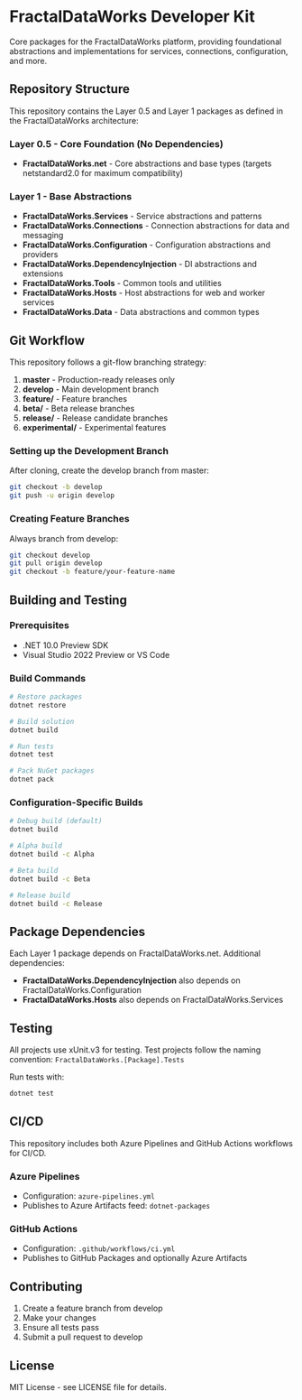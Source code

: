 # FractalDataWorks Developer Kit

Core packages for the FractalDataWorks platform, providing foundational abstractions and implementations for services, connections, configuration, and more.

## Repository Structure

This repository contains the Layer 0.5 and Layer 1 packages as defined in the FractalDataWorks architecture:

### Layer 0.5 - Core Foundation (No Dependencies)
- **FractalDataWorks.net** - Core abstractions and base types (targets netstandard2.0 for maximum compatibility)

### Layer 1 - Base Abstractions
- **FractalDataWorks.Services** - Service abstractions and patterns
- **FractalDataWorks.Connections** - Connection abstractions for data and messaging
- **FractalDataWorks.Configuration** - Configuration abstractions and providers
- **FractalDataWorks.DependencyInjection** - DI abstractions and extensions
- **FractalDataWorks.Tools** - Common tools and utilities
- **FractalDataWorks.Hosts** - Host abstractions for web and worker services
- **FractalDataWorks.Data** - Data abstractions and common types

## Git Workflow

This repository follows a git-flow branching strategy:

1. **master** - Production-ready releases only
2. **develop** - Main development branch
3. **feature/** - Feature branches
4. **beta/** - Beta release branches
5. **release/** - Release candidate branches
6. **experimental/** - Experimental features

### Setting up the Development Branch

After cloning, create the develop branch from master:

```bash
git checkout -b develop
git push -u origin develop
```

### Creating Feature Branches

Always branch from develop:

```bash
git checkout develop
git pull origin develop
git checkout -b feature/your-feature-name
```

## Building and Testing

### Prerequisites
- .NET 10.0 Preview SDK
- Visual Studio 2022 Preview or VS Code

### Build Commands

```bash
# Restore packages
dotnet restore

# Build solution
dotnet build

# Run tests
dotnet test

# Pack NuGet packages
dotnet pack
```

### Configuration-Specific Builds

```bash
# Debug build (default)
dotnet build

# Alpha build
dotnet build -c Alpha

# Beta build
dotnet build -c Beta

# Release build
dotnet build -c Release
```

## Package Dependencies

Each Layer 1 package depends on FractalDataWorks.net. Additional dependencies:

- **FractalDataWorks.DependencyInjection** also depends on FractalDataWorks.Configuration
- **FractalDataWorks.Hosts** also depends on FractalDataWorks.Services

## Testing

All projects use xUnit.v3 for testing. Test projects follow the naming convention:
`FractalDataWorks.[Package].Tests`

Run tests with:
```bash
dotnet test
```

## CI/CD

This repository includes both Azure Pipelines and GitHub Actions workflows for CI/CD.

### Azure Pipelines
- Configuration: `azure-pipelines.yml`
- Publishes to Azure Artifacts feed: `dotnet-packages`

### GitHub Actions
- Configuration: `.github/workflows/ci.yml`
- Publishes to GitHub Packages and optionally Azure Artifacts

## Contributing

1. Create a feature branch from develop
2. Make your changes
3. Ensure all tests pass
4. Submit a pull request to develop

## License

MIT License - see LICENSE file for details.